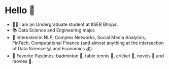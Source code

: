 # Hello 👋
- :man_student: I am an Undergraduate student at IISER Bhopal.<br/>
- :books: Data Science and Engineering major.<br/>
- :dart: Interested in NLP, Complex Networks, Social Media Analytics, FinTech, Computational Finance (and almost anything at the intersection of Data Science 💻 and Economics :moneybag:).<br/>
- :sparkler: Favorite Pastimes: badminton :badminton:, table tennis 🏓, cricket :cricket_game:, novels :book: and movies 🎥.


<!--
**hritikb/hritikb** is a ✨ _special_ ✨ repository because its `README.md` (this file) appears on your GitHub profile.
Here are some ideas to get you started:
- 🔭 I’m currently working on ...
- 🌱 I’m currently learning ...
- 👯 I’m looking to collaborate on ...
- 🤔 I’m looking for help with ...
- 💬 Ask me about ...
- 📫 How to reach me: ...
- ⚡ Fun fact: ...
-->
